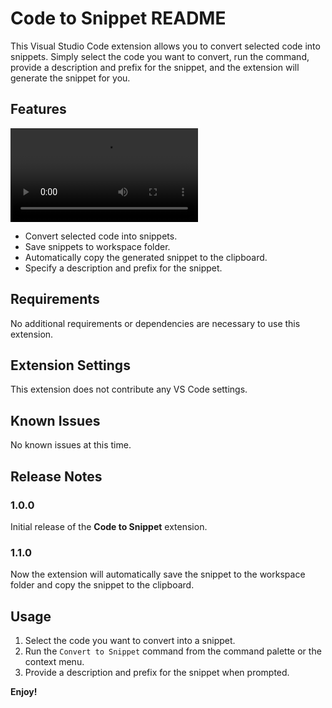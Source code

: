 # Code to Snippet README

This Visual Studio Code extension allows you to convert selected code into snippets. Simply select the code you want to convert, run the command, provide a description and prefix for the snippet, and the extension will generate the snippet for you.

## Features
<video controls src="demo.mp4" title="Demo video"></video>

- Convert selected code into snippets.
- Save snippets to workspace folder.
- Automatically copy the generated snippet to the clipboard.
- Specify a description and prefix for the snippet.


## Requirements

No additional requirements or dependencies are necessary to use this extension.

## Extension Settings

This extension does not contribute any VS Code settings.

## Known Issues

No known issues at this time.

## Release Notes

### 1.0.0

Initial release of the **Code to Snippet** extension.

### 1.1.0

Now the extension will automatically save the snippet to the workspace folder and copy the snippet to the clipboard.

## Usage

1. Select the code you want to convert into a snippet.
2. Run the `Convert to Snippet` command from the command palette or the context menu.
3. Provide a description and prefix for the snippet when prompted.

**Enjoy!**

